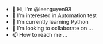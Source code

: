- 👋 Hi, I’m @leenguyen93
- 👀 I’m interested in Automation test
- 🌱 I’m currently learning Python
- 💞️ I’m looking to collaborate on ...
- 📫 How to reach me ...

<!---
leenguyen93/leenguyen93 is a ✨ special ✨ repository because its `README.md` (this file) appears on your GitHub profile.
You can click the Preview link to take a look at your changes.
--->
